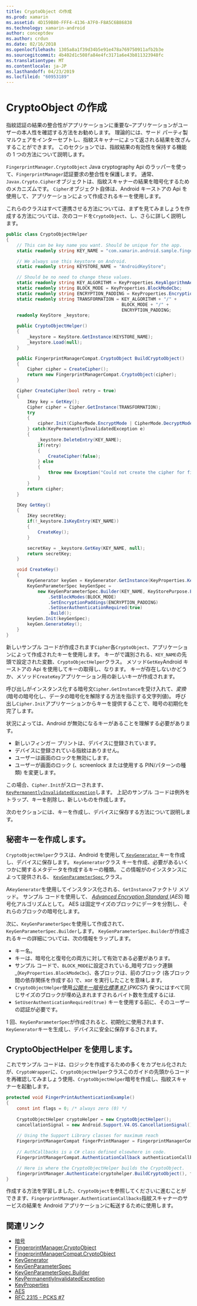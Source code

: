 ```yaml
---
title: CryptoObject の作成
ms.prod: xamarin
ms.assetid: 4D159B80-FFF4-4136-A7F0-F8A5C6B86838
ms.technology: xamarin-android
author: conceptdev
ms.author: crdun
ms.date: 02/16/2018
ms.openlocfilehash: 1305a8a1f39d34b5e91e478a769750911afb2b3e
ms.sourcegitcommit: 4b402d1c508fa84e4fc3171a6e43b811323948fc
ms.translationtype: MT
ms.contentlocale: ja-JP
ms.lasthandoff: 04/23/2019
ms.locfileid: "60953189"
---
```

# <a name="creating-a-cryptoobject"></a>CryptoObject の作成

指紋認証の結果の整合性がアプリケーションに重要な&ndash;アプリケーションがユーザーの本人性を確認する方法をお勧めします。 理論的には、サード パーティ製マルウェアをインターセプトし、指紋スキャナーによって返される結果を改ざんすることができます。 このセクションでは、指紋結果の有効性を保持する機能の 1 つの方法について説明します。 

`FingerprintManager.CryptoObject` Java cryptography Api のラッパーを使って、`FingerprintManager`認証要求の整合性を保護します。 通常、`Javax.Crypto.Cipher`オブジェクトは、指紋スキャナーの結果を暗号化するためのメカニズムです。 `Cipher`オブジェクト自体は、Android キーストアの Api を使用して、アプリケーションによって作成されるキーを使用します。

これらのクラスはすべて連携させる方法については、まずを見てみましょうを作成する方法については、次のコードを`CryptoObject`、し、さらに詳しく説明します。

```csharp
public class CryptoObjectHelper
{
    // This can be key name you want. Should be unique for the app.
    static readonly string KEY_NAME = "com.xamarin.android.sample.fingerprint_authentication_key";

    // We always use this keystore on Android.
    static readonly string KEYSTORE_NAME = "AndroidKeyStore";

    // Should be no need to change these values.
    static readonly string KEY_ALGORITHM = KeyProperties.KeyAlgorithmAes;
    static readonly string BLOCK_MODE = KeyProperties.BlockModeCbc;
    static readonly string ENCRYPTION_PADDING = KeyProperties.EncryptionPaddingPkcs7;
    static readonly string TRANSFORMATION = KEY_ALGORITHM + "/" +
                                            BLOCK_MODE + "/" +
                                            ENCRYPTION_PADDING;
    readonly KeyStore _keystore;

    public CryptoObjectHelper()
    {
        _keystore = KeyStore.GetInstance(KEYSTORE_NAME);
        _keystore.Load(null);
    }

    public FingerprintManagerCompat.CryptoObject BuildCryptoObject()
    {
        Cipher cipher = CreateCipher();
        return new FingerprintManagerCompat.CryptoObject(cipher);
    }

    Cipher CreateCipher(bool retry = true)
    {
        IKey key = GetKey();
        Cipher cipher = Cipher.GetInstance(TRANSFORMATION);
        try
        {
            cipher.Init(CipherMode.EncryptMode | CipherMode.DecryptMode, key);
        } catch(KeyPermanentlyInvalidatedException e)
        {
            _keystore.DeleteEntry(KEY_NAME);
            if(retry)
            {
                CreateCipher(false);
            } else
            {
                throw new Exception("Could not create the cipher for fingerprint authentication.", e);
            }
        }
        return cipher;
    }

    IKey GetKey()
    {
        IKey secretKey;
        if(!_keystore.IsKeyEntry(KEY_NAME))
        {
            CreateKey();
        }

        secretKey = _keystore.GetKey(KEY_NAME, null);
        return secretKey;
    }

    void CreateKey()
    {
        KeyGenerator keyGen = KeyGenerator.GetInstance(KeyProperties.KeyAlgorithmAes, KEYSTORE_NAME);
        KeyGenParameterSpec keyGenSpec =
            new KeyGenParameterSpec.Builder(KEY_NAME, KeyStorePurpose.Encrypt | KeyStorePurpose.Decrypt)
                .SetBlockModes(BLOCK_MODE)
                .SetEncryptionPaddings(ENCRYPTION_PADDING)
                .SetUserAuthenticationRequired(true)
                .Build();
        keyGen.Init(keyGenSpec);
        keyGen.GenerateKey();
    }
}
```

新しいサンプル コードが作成されます`Cipher`各`CryptoObject`、アプリケーションによって作成されたキーを使用します。 キーがで識別される、`KEY_NAME`の先頭で設定された変数、`CryptoObjectHelper`クラス。 メソッド`GetKey`Android キーストアの Api を使用してキーの取得し、なります。 キーが存在しないかどうか、メソッド`CreateKey`アプリケーション用の新しいキーが作成されます。

呼び出しがインスタンス化する暗号文`Cipher.GetInstance`を受け入れて、_変換_(暗号の暗号化し、データの暗号化を解除する方法を指示する文字列値)。 呼び出し`Cipher.Init`アプリケーションからキーを提供することで、暗号の初期化を完了します。 

状況によっては、Android が無効になるキーがあることを理解する必要があります。 

* 新しいフィンガー プリントは、デバイスに登録されています。
* デバイスに登録されている指紋はありません。
* ユーザーは画面のロックを無効にします。
* ユーザーが画面のロック (、screenlock または使用する PIN/パターンの種類) を変更します。

この場合、`Cipher.Init`がスローされます、 [ `KeyPermanentlyInvalidatedException`](https://developer.android.com/reference/android/security/keystore/KeyPermanentlyInvalidatedException.html)します。 上記のサンプル コードは例外をトラップ、キーを削除し、新しいものを作成します。

次のセクションには、キーを作成し、デバイスに保存する方法について説明します。

## <a name="creating-a-secret-key"></a>秘密キーを作成します。

`CryptoObjectHelper`クラスは、Android を使用して[ `KeyGenerator` ](https://developer.xamarin.com/api/type/Javax.Crypto.KeyGenerator/)キーを作成し、デバイスに保存します。 `KeyGenerator`クラス キーを作成、必要があるいくつかに関するメタデータを作成するキーの種類。 この情報がのインスタンスによって提供される、 [ `KeyGenParameterSpec` ](https://developer.android.com/reference/android/security/keystore/KeyGenParameterSpec.html)クラス。 

A`KeyGenerator`を使用してインスタンス化される、`GetInstance`ファクトリ メソッド。 サンプル コードを使用して、 [ _Advanced Encryption Standard_ ](https://en.wikipedia.org/wiki/Advanced_Encryption_Standard) (_AES_) 暗号化アルゴリズムとして。 AES は固定サイズのブロックにデータを分割し、それらのブロックの暗号化します。

次に、`KeyGenParameterSpec`を使用して作成されて、`KeyGenParameterSpec.Builder`します。 `KeyGenParameterSpec.Builder`が作成されるキーの詳細については、次の情報をラップします。

* キー名。
* キーは、暗号化と復号化の両方に対して有効である必要があります。
* サンプル コードで、`BLOCK_MODE`に設定されている_暗号ブロック連鎖_(`KeyProperties.BlockModeCbc`)、各ブロックは、前のブロック (各ブロック間の依存関係を作成する) で、xor を実行したことを意味します。 
* `CryptoObjectHelper`使用[_公開キー暗号化標準 #7_ ](https://tools.ietf.org/html/rfc2315) (_PKCS7_) 保つにはすべて同じサイズのブロックが埋め込まれますされるバイト数を生成するには.
* `SetUserAuthenticationRequired(true)` キーを使用する前に、そのユーザーの認証が必要です。

1 回、`KeyGenParameterSpec`が作成されると、初期化に使用されます、`KeyGenerator`キーを生成し、デバイスに安全に保存するされます。 

## <a name="using-the-cryptoobjecthelper"></a>CryptoObjectHelper を使用します。

これでサンプル コードは、ロジックを作成するための多くをカプセル化されたが、`CryptoWrapper`に、`CryptoObjectHelper`クラスこのガイドの先頭からコードを再確認してみましょう使用、`CryptoObjectHelper`暗号を作成し、指紋スキャナーを起動します。 

```csharp
protected void FingerPrintAuthenticationExample()
{
    const int flags = 0; /* always zero (0) */
    
    CryptoObjectHelper cryptoHelper = new CryptoObjectHelper();
    cancellationSignal = new Android.Support.V4.OS.CancellationSignal();
    
    // Using the Support Library classes for maximum reach
    FingerprintManagerCompat fingerPrintManager = FingerprintManagerCompat.From(this);
    
    // AuthCallbacks is a C# class defined elsewhere in code.
    FingerprintManagerCompat.AuthenticationCallback authenticationCallback = new MyAuthCallbackSample(this);

    // Here is where the CryptoObjectHelper builds the CryptoObject. 
    fingerprintManager.Authenticate(cryptohelper.BuildCryptoObject(), flags, cancellationSignal, authenticationCallback, null);
}
```

作成する方法を学習しました、`CryptoObject`を参照してくださいに進むことができます、`FingerprintManager.AuthenticationCallbacks`指紋スキャナーのサービスの結果を Android アプリケーションに転送するために使用します。



## <a name="related-links"></a>関連リンク

- [暗号](https://developer.xamarin.com/api/type/Javax.Crypto.Cipher/)
- [FingerprintManager.CryptoObject](https://developer.android.com/reference/android/hardware/fingerprint/FingerprintManager.CryptoObject.html)
- [FingerprintManagerCompat.CryptoObject](https://developer.android.com/reference/android/support/v4/hardware/fingerprint/FingerprintManagerCompat.CryptoObject.html)
- [KeyGenerator](https://developer.xamarin.com/api/type/Javax.Crypto.KeyGenerator/)
- [KeyGenParameterSpec](https://developer.android.com/reference/android/security/keystore/KeyGenParameterSpec.html)
- [KeyGenParameterSpec.Builder](https://developer.android.com/reference/android/security/keystore/KeyGenParameterSpec.Builder.html)
- [KeyPermanentlyInvalidatedException](https://developer.android.com/reference/android/security/keystore/KeyPermanentlyInvalidatedException.html)
- [KeyProperties](https://developer.android.com/reference/android/security/keystore/KeyProperties.html)
- [AES](https://en.wikipedia.org/wiki/Advanced_Encryption_Standard)
- [RFC 2315 - PCKS #7](https://tools.ietf.org/html/rfc2315)
